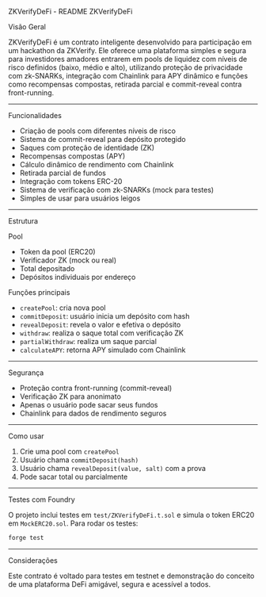 ZKVerifyDeFi - README
ZKVerifyDeFi

Visão Geral

ZKVerifyDeFi é um contrato inteligente desenvolvido para participação em um hackathon da ZKVerify. Ele oferece uma plataforma simples e segura para investidores amadores entrarem em pools de liquidez com níveis de risco definidos (baixo, médio e alto), utilizando proteção de privacidade com zk-SNARKs, integração com Chainlink para APY dinâmico e funções como recompensas compostas, retirada parcial e commit-reveal contra front-running.

------------------------------

Funcionalidades

- Criação de pools com diferentes níveis de risco
- Sistema de commit-reveal para depósito protegido
- Saques com proteção de identidade (ZK)
- Recompensas compostas (APY)
- Cálculo dinâmico de rendimento com Chainlink
- Retirada parcial de fundos
- Integração com tokens ERC-20
- Sistema de verificação com zk-SNARKs (mock para testes)
- Simples de usar para usuários leigos

------------------------------

Estrutura

Pool
- Token da pool (ERC20)
- Verificador ZK (mock ou real)
- Total depositado
- Depósitos individuais por endereço

Funções principais
- `createPool`: cria nova pool
- `commitDeposit`: usuário inicia um depósito com hash
- `revealDeposit`: revela o valor e efetiva o depósito
- `withdraw`: realiza o saque total com verificação ZK
- `partialWithdraw`: realiza um saque parcial
- `calculateAPY`: retorna APY simulado com Chainlink

------------------------------

Segurança

- Proteção contra front-running (commit-reveal)
- Verificação ZK para anonimato
- Apenas o usuário pode sacar seus fundos
- Chainlink para dados de rendimento seguros

------------------------------

Como usar

1. Crie uma pool com `createPool`
2. Usuário chama `commitDeposit(hash)`
3. Usuário chama `revealDeposit(value, salt)` com a prova
4. Pode sacar total ou parcialmente

------------------------------

Testes com Foundry

O projeto inclui testes em `test/ZKVerifyDeFi.t.sol` e simula o token ERC20 em `MockERC20.sol`. Para rodar os testes:

```bash
forge test
```

------------------------------

Considerações

Este contrato é voltado para testes em testnet e demonstração do conceito de uma plataforma DeFi amigável, segura e acessível a todos.
